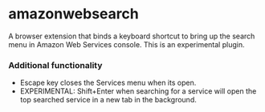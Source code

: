 # amazonwebsearch

A browser extension that binds a keyboard shortcut to bring up the search menu in Amazon Web Services console. This is an experimental plugin.

### Additional functionality

* Escape key closes the Services menu when its open.
* EXPERIMENTAL: Shift+Enter when searching for a service will open the top searched service in a new tab in the background.